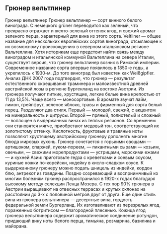 ## Грюнер вельтлинер 

Грюнер вельтлинер
Грюнер вельтлинер — сорт винного белого винограда. С немецкого grüner переводится как зеленый, что прекрасно отражает и желто-зеленый оттенок ягод, и свежий аромат зеленого перца, характерный для вина из этого сорта. Veltliner — общее название для нескольких европейских сортов винограда, отсылающее к их возможному происхождению в северном итальянском регионе Вальтеллина.
Хотя историкам еще предстоит найти связь между виноградом и итальянской коммуной Вальтеллина на севере Италии, существует версия, что грюнер вельтлинер возник в Римской империи. Современное название сорта впервые появилось в 1850-е годы, а укрепилось к 1930-м. До того виноград был известен как Weißgipfler.
Анализ ДНК 2007 года подтвердил, что грюнер — результат естественного скрещивания траминера и малоизвестной древней австрийской лозы в регионе Бургенланд на востоке Австрии.
Из грюнера получают питкие, хрустящие, легкие белые вина крепостью от 11 до 13,5%. Чаще всего — моносортовые. В аромате звучат лайм, лимон, грейпфрут, зеленое яблоко, травы и фирменный для сорта белый перец.
Разделяют два стиля. Первый — молодой, свежий, с акцентом на минеральность и цитрусы. Второй — пряный, полнотелый и сложный — воплощен в выдержанных винах из теплых регионов. Со временем они становятся мягче, приобретают медовый тон, соответствующий их золотистому оттенку.
Кислотность, фруктовые и травяные ноты позволяют хрустящему австрийскому грюнеру дополнять многие блюда мировых кухонь. Грюнер сочетается с горькими овощами — артишоком, спаржей, луком-пореем, — пикантными сырами — козьим, овечьим, — свежими морепродуктами — устрицами, морскими ежами — и кухней Азии: приготовьте гедза с креветками и соевым соусом, куриные ножки по-корейски, индейку в кисло-сладком соусе.
К выдержанному грюнеру можно подать шницель из индейки, кордон блю, антрекот из говядины.
Поздно созревающий и восприимчивый ко многим болезням грюнер распространился в 1920-х годах благодаря высокому методу селекции Ленца Мозера. С тех пор 90% грюнера в Австрии выращивают на отвесных террасах и крутых склонах на расстоянии до 3-х с половиной метров друг от друга.
Еще один стиль вина из грюнера вельтлинера — десертные вина, гордость федеральной земли Бургерланд. Их изготавливают из перезрелых ягод, пораженных ботритисом — благородной плесенью.
Кожица ягод грюнера вельтлинера содержит ароматическое соединение ротундон, придающий вину ноты белого перца, тимьяна, розмарина, базилика и майорана.
